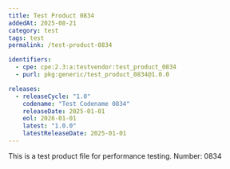 ```yaml
---
title: Test Product 0834
addedAt: 2025-08-21
category: test
tags: test
permalink: /test-product-0834

identifiers:
  - cpe: cpe:2.3:a:testvendor:test_product_0834
  - purl: pkg:generic/test_product_0834@1.0.0

releases:
  - releaseCycle: "1.0"
    codename: "Test Codename 0834"
    releaseDate: 2025-01-01
    eol: 2026-01-01
    latest: "1.0.0"
    latestReleaseDate: 2025-01-01
---
```


This is a test product file for performance testing. Number: 0834
